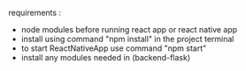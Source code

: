 requirements :
- node modules before running react app or react native app
- install using command "npm install" in the project terminal
- to start ReactNativeApp use command "npm start"
- install any modules needed in (backend-flask)
